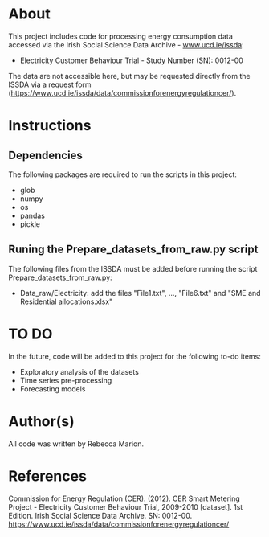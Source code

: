 # About

This project includes code for processing energy consumption data accessed via 
the Irish Social Science Data Archive - www.ucd.ie/issda:

* Electricity Customer Behaviour Trial - Study Number (SN): 0012-00

The data are not accessible here, but may be requested directly from the ISSDA 
via a request form (https://www.ucd.ie/issda/data/commissionforenergyregulationcer/).

# Instructions

## Dependencies

The following packages are required to run the scripts in this project:

* glob
* numpy
* os
* pandas
* pickle

## Runing the Prepare_datasets_from_raw.py script

The following files from the ISSDA must be added before running the script
Prepare_datasets_from_raw.py:

* Data_raw/Electricity: add the files "File1.txt", ..., "File6.txt" and "SME and Residential allocations.xlsx"

# TO DO

In the future, code will be added to this project for the following to-do items:

* Exploratory analysis of the datasets
* Time series pre-processing
* Forecasting models

# Author(s)

All code was written by Rebecca Marion.

# References

Commission for Energy Regulation (CER). (2012). CER Smart Metering Project - Electricity Customer Behaviour Trial, 2009-2010 [dataset]. 1st Edition. Irish Social Science Data Archive. SN: 0012-00. https://www.ucd.ie/issda/data/commissionforenergyregulationcer/
